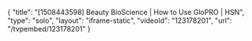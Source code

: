 {
    "title": "[1508443598] Beauty BioScience | How to Use GloPRO | HSN",
    "type": "solo",
    "layout": "iframe-static",
    "videoId": "123178201",
    "url": "\/tvpembed\/123178201"
}